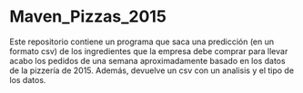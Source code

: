 # Maven_Pizzas_2015
Este repositorio contiene un programa que saca una predicción (en un formato csv) de los ingredientes que la empresa debe comprar para llevar acabo los pedidos de una semana aproximadamente basado en los datos de la pizzería de 2015. Además, devuelve un csv con un analisis y el tipo de los datos.
